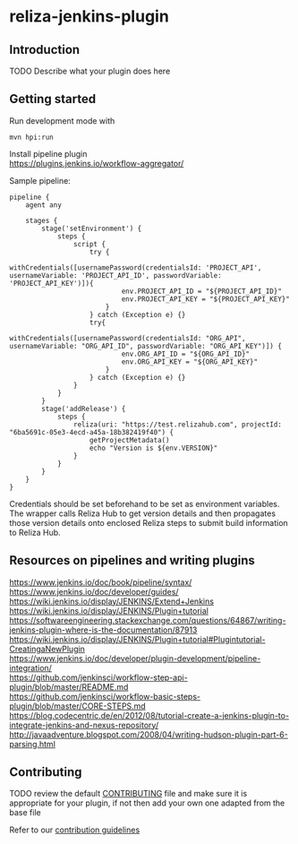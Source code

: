# reliza-jenkins-plugin

## Introduction

TODO Describe what your plugin does here

## Getting started

Run development mode with 

```
mvn hpi:run
```

Install pipeline plugin  
https://plugins.jenkins.io/workflow-aggregator/

Sample pipeline:

```
pipeline {
    agent any
    
    stages {
        stage('setEnvironment') {
            steps {
                script {
                    try {
                        withCredentials([usernamePassword(credentialsId: 'PROJECT_API', usernameVariable: 'PROJECT_API_ID', passwordVariable: 'PROJECT_API_KEY')]){
                            env.PROJECT_API_ID = "${PROJECT_API_ID}"
                            env.PROJECT_API_KEY = "${PROJECT_API_KEY}"  
                        }
                    } catch (Exception e) {}
                    try{
                        withCredentials([usernamePassword(credentialsId: "ORG_API", usernameVariable: "ORG_API_ID", passwordVariable: "ORG_API_KEY")]) {
                            env.ORG_API_ID = "${ORG_API_ID}"
                            env.ORG_API_KEY = "${ORG_API_KEY}"
                        }
                    } catch (Exception e) {}
                }
            }
        }
        stage('addRelease') {
            steps {
                reliza(uri: "https://test.relizahub.com", projectId: "6ba5691c-05e3-4ecd-a45a-18b382419f40") {
                    getProjectMetadata()
                    echo "Version is ${env.VERSION}"
                }
            }
        }
    }
}
```

Credentials should be set beforehand to be set as environment variables. The wrapper calls Reliza Hub to get version details and then
propagates those version details onto enclosed Reliza steps to submit build information to Reliza Hub.

## Resources on pipelines and writing plugins
https://www.jenkins.io/doc/book/pipeline/syntax/  
https://www.jenkins.io/doc/developer/guides/  
https://wiki.jenkins.io/display/JENKINS/Extend+Jenkins  
https://wiki.jenkins.io/display/JENKINS/Plugin+tutorial  
https://softwareengineering.stackexchange.com/questions/64867/writing-jenkins-plugin-where-is-the-documentation/87913  
https://wiki.jenkins.io/display/JENKINS/Plugin+tutorial#Plugintutorial-CreatingaNewPlugin  
https://www.jenkins.io/doc/developer/plugin-development/pipeline-integration/  
https://github.com/jenkinsci/workflow-step-api-plugin/blob/master/README.md  
https://github.com/jenkinsci/workflow-basic-steps-plugin/blob/master/CORE-STEPS.md  
https://blog.codecentric.de/en/2012/08/tutorial-create-a-jenkins-plugin-to-integrate-jenkins-and-nexus-repository/  
http://javaadventure.blogspot.com/2008/04/writing-hudson-plugin-part-6-parsing.html  

## Contributing

TODO review the default [CONTRIBUTING](https://github.com/jenkinsci/.github/blob/master/CONTRIBUTING.md) file and make sure it is appropriate for your plugin, if not then add your own one adapted from the base file

Refer to our [contribution guidelines](https://github.com/jenkinsci/.github/blob/master/CONTRIBUTING.md)

